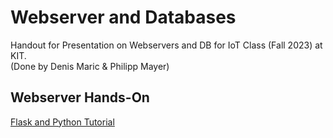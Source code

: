 # Webserver and Databases
Handout for Presentation on Webservers and DB for IoT Class (Fall 2023) at KIT.  
(Done by Denis Maric & Philipp Mayer)

## Webserver Hands-On

[Flask and Python Tutorial](https://github.com/codingforentrepreneurs/Pi-Awesome/blob/main/how-tos/Create%20a%20Minimal%20Web%20Application%20with%20Nginx%2C%20Python%2C%20Flask%20%26%20Raspberry%20Pi.md#create-a-custom-nginx-config)  

